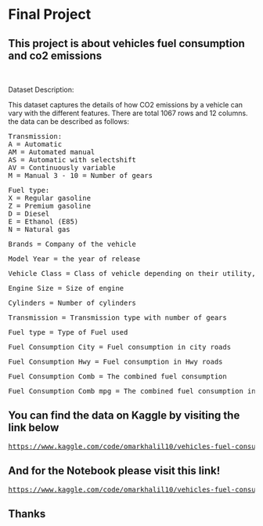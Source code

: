 # Final Project
## This project is about vehicles fuel consumption and co2 emissions
<br/>
<p> Dataset Description:
<p>This dataset captures the details of how CO2 emissions by a vehicle can vary with the different features. There are total 1067 rows and 12 columns. the data can be described as follows:
<pre>
Transmission:
A = Automatic
AM = Automated manual 
AS = Automatic with selectshift 
AV = Continuously variable 
M = Manual 3 - 10 = Number of gears
</pre>
<pre>
Fuel type:
X = Regular gasoline
Z = Premium gasoline
D = Diesel 
E = Ethanol (E85) 
N = Natural gas
</pre>
<pre>
Brands = Company of the vehicle
</pre>
<pre>
Model Year = the year of release
</pre>
<pre>
Vehicle Class = Class of vehicle depending on their utility, capacity and weight
</pre>
<pre>
Engine Size = Size of engine
</pre>
<pre>
Cylinders = Number of cylinders
</pre>
<pre>
Transmission = Transmission type with number of gears
</pre>
<pre>
Fuel type = Type of Fuel used
</pre>
<pre>
Fuel Consumption City = Fuel consumption in city roads
</pre>
<pre>
Fuel Consumption Hwy = Fuel consumption in Hwy roads
</pre>
<pre>
Fuel Consumption Comb = The combined fuel consumption
</pre>
<pre>
Fuel Consumption Comb mpg = The combined fuel consumption in both city and highway is shown in mile per gallon (mpg)
</pre>

## You can find the data on Kaggle by visiting the link below

<pre>
<a href="https://www.kaggle.com/code/omarkhalil10/vehicles-fuel-consumption-and-co2-emissions/data" target="_blank">https://www.kaggle.com/code/omarkhalil10/vehicles-fuel-consumption-and-co2-emissions/data</a>
</pre>

## And for the Notebook please visit this link! 

<pre>
<a href="https://www.kaggle.com/code/omarkhalil10/vehicles-fuel-consumption-and-co2-emissions/notebook" target="_blank">https://www.kaggle.com/code/omarkhalil10/vehicles-fuel-consumption-and-co2-emissions/notebook</a>
</pre>

## Thanks
